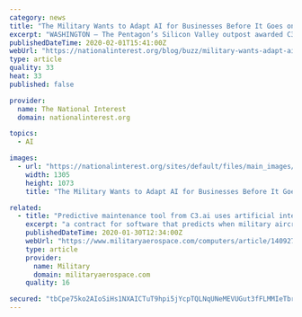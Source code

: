 ```yaml
---
category: news
title: "The Military Wants to Adapt AI for Businesses Before It Goes on the Battlefield"
excerpt: "WASHINGTON – The Pentagon’s Silicon Valley outpost awarded C3.ai Inc. in Redwood City, Calif., a contract for software that predicts when military aircraft will need repairs. Defense News reports. Continue reading original article The Military & Aerospace Electronics take: 30 Jan. 2020 -- The artificial intelligence (AI) tool would make ..."
publishedDateTime: 2020-02-01T15:41:00Z
webUrl: "https://nationalinterest.org/blog/buzz/military-wants-adapt-ai-businesses-it-goes-battlefield-118751"
type: article
quality: 33
heat: 33
published: false

provider:
  name: The National Interest
  domain: nationalinterest.org

topics:
  - AI

images:
  - url: "https://nationalinterest.org/sites/default/files/main_images/A21%20%281%29_2.jpg"
    width: 1305
    height: 1073
    title: "The Military Wants to Adapt AI for Businesses Before It Goes on the Battlefield"

related:
  - title: "Predictive maintenance tool from C3.ai uses artificial intelligence AI to forecast aircraft maintenance"
    excerpt: "a contract for software that predicts when military aircraft will need repairs. Defense News reports. Continue reading original article The Military & Aerospace Electronics take: 30 Jan. 2020 --The artificial intelligence (AI) tool would make more aircraft available for missions and could potentially save billions of dollars in maintenance costs."
    publishedDateTime: 2020-01-30T12:34:00Z
    webUrl: "https://www.militaryaerospace.com/computers/article/14092760/software-artificial-intelligence-ai-predictive-maintenance"
    type: article
    provider:
      name: Military
      domain: militaryaerospace.com
    quality: 16

secured: "tbCpe75ko2AIoSiHs1NXAICTuT9hpi5jYcpTQLNqUNeMEVUGut3fFLMMIeTbrbq1MHpLmndD/Odc3tceB+O5GkViApuNkOU+LMS1mnfaLfNx/nlGfcaPGGYXk43nwuuslnVZM8nJVkysSUUTjn4rllXCqq6FbEDefXqAEr2fTocnYaED1YDXdhw+KPzrjDpougSDNGyTkOc+bn1twUx2ruA1BiWlgd82ep/3FAVb2dWh+fTDFa7071mR6Vae65WF9xQ0EcONm7KNz6oCcggc3d5f2jbcS53Ex1aDriadF3Vx6C4+5A5xn8+FJ92G5kPJ1iFW/iUyQ2MokbS04zVr92vKa+PVtGunQfpJESZA12sCN5jYvzUfF+CLw2N3GzbkH1qh4MKB5dCdryR19pPnokyjrEZ6BxtcYiP0CUO4wgMqaqIgXbjtP7f1tUPYzawtJJRFzubkQ4eONsRnPkRUHzYv5DwK9yvkeIsXDTdC0pg=;tObBbOu44QhkPWbxCvVzyQ=="
---
```


